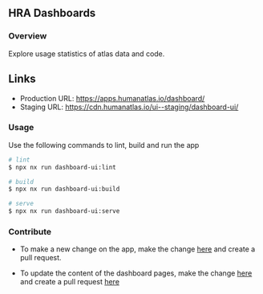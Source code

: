 ## HRA Dashboards

### Overview

Explore usage statistics of atlas data and code.

## Links

- Production URL: https://apps.humanatlas.io/dashboard/
- Staging URL: https://cdn.humanatlas.io/ui--staging/dashboard-ui/

### Usage

Use the following commands to lint, build and run the app

```sh
# lint
$ npx nx run dashboard-ui:lint

# build
$ npx nx run dashboard-ui:build

# serve
$ npx nx run dashboard-ui:serve
```

### Contribute

- To make a new change on the app, make the change [here](https://github.com/hubmapconsortium/hra-ui/tree/main/apps/dashboard-ui) and create a pull request.

- To update the content of the dashboard pages, make the change [here](https://github.com/x-atlas-consortia/hra-dashboard-data/tree/main/data/dashboards) and create a pull request [here](https://github.com/x-atlas-consortia/hra-dashboard-data)
